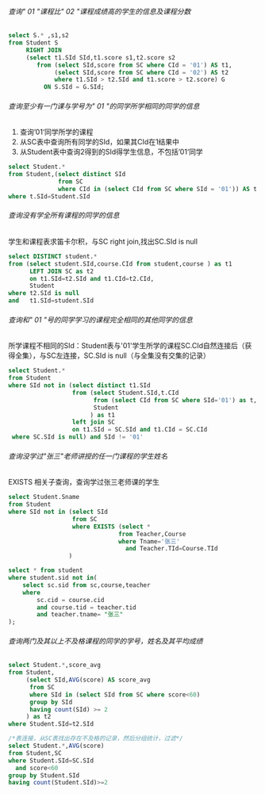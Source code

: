 ###### 查询" 01 "课程比" 02 "课程成绩高的学生的信息及课程分数

```sql
select S.* ,s1,s2 
from Student S 
	 RIGHT JOIN
	 (select t1.SId SId,t1.score s1,t2.score s2
        from (select SId,score from SC where CId = '01') AS t1,
             (select SId,score from SC where CId = '02') AS t2
       		 where t1.SId > t2.SId and t1.score > t2.score) G
          ON S.SId = G.SId;
```

###### 查询至少有一门课与学号为" 01 "的同学所学相同的同学的信息

1. 查询’01‘同学所学的课程
2. 从SC表中查询所有同学的SId，如果其CId在1结果中
3. 从Student表中查询2得到的SId得学生信息，不包括’01‘同学

```sql
select Student.*
from Student,(select distinct SId
              from SC
              where CId in (select CId from SC where SId = '01')) AS t
where t.SId=Student.SId
```

###### 查询没有学全所有课程的同学的信息

学生和课程表求笛卡尔积，与SC right join,找出SC.SId is null

```sql
select DISTINCT student.*
from (select student.SId,course.CId from student,course ) as t1 
      LEFT JOIN SC as t2 
      on t1.SId=t2.SId and t1.CId=t2.CId,
      Student
where t2.SId is null
and   t1.SId=student.SId
```

###### 查询和" 01 "号的同学学习的课程完全相同的其他同学的信息

所学课程不相同的SId：Student表与'01'学生所学的课程SC.CId自然连接后（获得全集），与SC左连接，SC.SId is null（与全集没有交集的记录）

```sql
select Student.*
from Student
where SId not in (select distinct t1.SId
                  from (select Student.SId,t.CId
                        from (select CId from SC where SId='01') as t,
                        Student
                       ) as t1
                  left join SC
                  on t1.SId = SC.SId and t1.CId = SC.CId
 where SC.SId is null) and SId != '01'
```

###### 查询没学过"张三"老师讲授的任一门课程的学生姓名

EXISTS 相关子查询，查询学过张三老师课的学生

```sql
select Student.Sname
from Student
where SId not in (select SId
                  from SC
                  where EXISTS (select * 
                               from Teacher,Course
                               where Tname='张三' 
                                 and Teacher.TId=Course.TId 												 and SC.CId = Course.CId)
                 )
```

```sql
select * from student
where student.sid not in(
    select sc.sid from sc,course,teacher 
    where
        sc.cid = course.cid
        and course.tid = teacher.tid
        and teacher.tname= "张三"
);
```

###### 查询两门及其以上不及格课程的同学的学号，姓名及其平均成绩

```sql
select Student.*,score_avg
from Student,
     (select SId,AVG(score) AS score_avg
      from SC
      where SId in (select SId from SC where score<60)
      group by SId
      having count(SId) >= 2
     ) as t2
where Student.SId=t2.SId
```

```sql
/*表连接，从SC表找出存在不及格的记录，然后分组统计，过滤*/
select Student.*,AVG(score)
from Student,SC
where Student.SId=SC.SId 
  and score<60 
group by Student.SId
having count(Student.SId)>=2
```


